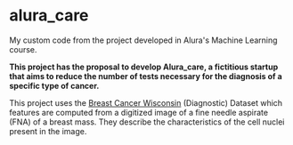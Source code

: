# alura_care
My custom code from the project developed in Alura's Machine Learning course.

**This project has the proposal to develop Alura_care, a fictitious startup that aims to reduce the number of tests necessary for the diagnosis of a specific type of cancer.**

This project uses the [Breast Cancer Wisconsin](https://archive.ics.uci.edu/ml/datasets/breast+cancer+wisconsin+%28diagnostic%29) (Diagnostic) Dataset which features are computed from a digitized image of a fine needle aspirate (FNA) of a breast mass. They describe the characteristics of the cell nuclei present in the image.
